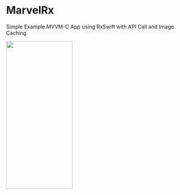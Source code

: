 # MarvelRx
Simple Example MVVM-C App using RxSwift with API Call and Image Caching

<img src="gifs/marvelRX.gif" width="180" height="400" />
